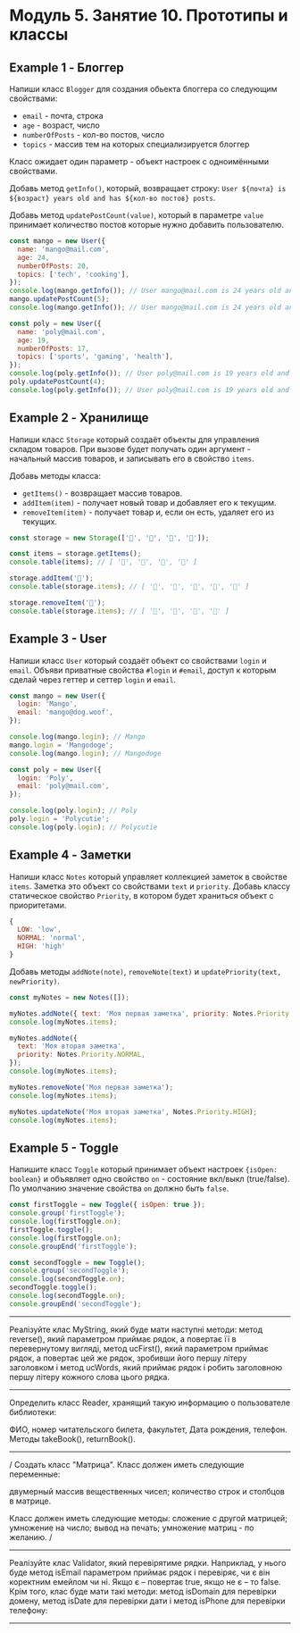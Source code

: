 # Модуль 5. Занятие 10. Прототипы и классы

## Example 1 - Блоггер

Напиши класс `Blogger` для создания обьекта блоггера со следующим свойствами:

- `email` - почта, строка
- `age` - возраст, число
- `numberOfPosts` - кол-во постов, число
- `topics` - массив тем на которых специализируется блоггер

Класс ожидает один параметр - объект настроек с одноимёнными свойствами.

Добавь метод `getInfo()`, который, возвращает строку:
`User ${почта} is ${возраст} years old and has ${кол-во постов} posts`.

Добавь метод `updatePostCount(value)`, который в параметре `value` принимает
количество постов которые нужно добавить пользователю.

```js
const mango = new User({
  name: 'mango@mail.com',
  age: 24,
  numberOfPosts: 20,
  topics: ['tech', 'cooking'],
});
console.log(mango.getInfo()); // User mango@mail.com is 24 years old and has 20 posts
mango.updatePostCount(5);
console.log(mango.getInfo()); // User mango@mail.com is 24 years old and has 25 posts

const poly = new User({
  name: 'poly@mail.com',
  age: 19,
  numberOfPosts: 17,
  topics: ['sports', 'gaming', 'health'],
});
console.log(poly.getInfo()); // User poly@mail.com is 19 years old and has 17 posts
poly.updatePostCount(4);
console.log(poly.getInfo()); // User poly@mail.com is 19 years old and has 21 posts
```

## Example 2 - Хранилище

Напиши класс `Storage` который создаёт объекты для управления складом товаров.
При вызове будет получать один аргумент - начальный массив товаров, и записывать
его в свойство `items`.

Добавь методы класса:

- `getItems()` - возвращает массив товаров.
- `addItem(item)` - получает новый товар и добавляет его к текущим.
- `removeItem(item)` - получает товар и, если он есть, удаляет его из текущих.

```js
const storage = new Storage(['🍎', '🍋', '🍇', '🍑']);

const items = storage.getItems();
console.table(items); // [ '🍎', '🍋', '🍇', '🍑' ]

storage.addItem('🍌');
console.table(storage.items); // [ '🍎', '🍋', '🍇', '🍑', '🍌' ]

storage.removeItem('🍋');
console.table(storage.items); // [ '🍎', '🍇', '🍑', '🍌' ]
```

## Example 3 - User

Напиши класс `User` который создаёт объект со свойствами `login` и `email`.
Объяви приватные свойства `#login` и `#email`, доступ к которым сделай через
геттер и сеттер `login` и `email`.

```js
const mango = new User({
  login: 'Mango',
  email: 'mango@dog.woof',
});

console.log(mango.login); // Mango
mango.login = 'Mangodoge';
console.log(mango.login); // Mangodoge

const poly = new User({
  login: 'Poly',
  email: 'poly@mail.com',
});

console.log(poly.login); // Poly
poly.login = 'Polycutie';
console.log(poly.login); // Polycutie
```

## Example 4 - Заметки

Напиши класс `Notes` который управляет коллекцией заметок в свойстве `items`.
Заметка это объект со свойствами `text` и `priority`. Добавь классу статическое
свойство `Priority`, в котором будет храниться объект с приоритетами.

```js
{
  LOW: 'low',
  NORMAL: 'normal',
  HIGH: 'high'
}
```

Добавь методы `addNote(note)`, `removeNote(text)` и
`updatePriority(text, newPriority)`.

```js
const myNotes = new Notes([]);

myNotes.addNote({ text: 'Моя первая заметка', priority: Notes.Priority.LOW });
console.log(myNotes.items);

myNotes.addNote({
  text: 'Моя вторая заметка',
  priority: Notes.Priority.NORMAL,
});
console.log(myNotes.items);

myNotes.removeNote('Моя первая заметка');
console.log(myNotes.items);

myNotes.updateNote('Моя вторая заметка', Notes.Priority.HIGH);
console.log(myNotes.items);
```

## Example 5 - Toggle

Напишите класс `Toggle` который принимает объект настроек `{isOpen: boolean}` и
объявляет одно свойство `on` - состояние вкл/выкл (true/false). По умолчанию
значение свойства `on` должно быть `false`.

```js
const firstToggle = new Toggle({ isOpen: true });
console.group('firstToggle');
console.log(firstToggle.on);
firstToggle.toggle();
console.log(firstToggle.on);
console.groupEnd('firstToggle');

const secondToggle = new Toggle();
console.group('secondToggle');
console.log(secondToggle.on);
secondToggle.toggle();
console.log(secondToggle.on);
console.groupEnd('secondToggle');
```

---

Реалізуйте клас MyString, який буде мати наступні методи: метод reverse(), який
параметром приймає рядок, а повертає її в перевернутому вигляді, метод
ucFirst(), який параметром приймає рядок, а повертає цей же рядок, зробивши його
першу літеру заголовком і метод ucWords, який приймає рядок і робить заголовною
першу літеру кожного слова цього рядка.

---

Определить класс Reader, хранящий такую информацию о пользователе библиотеки:

ФИО, номер читательского билета, факультет, Дата рождения, телефон. Методы
takeBook(), returnBook().

---

/ Создать класс "Матрица". Класс должен иметь следующие переменные:

двумерный массив вещественных чисел; количество строк и столбцов в матрице.

Класс должен иметь следующие методы: сложение с другой матрицей; умножение на
число; вывод на печать; умножение матриц - по желанию. /

---

Реалізуйте клас Validator, який перевірятиме рядки. Наприклад, у нього буде
метод isEmail параметром приймає рядок і перевіряє, чи є він коректним емейлом
чи ні. Якщо є – повертає true, якщо не є – то false. Крім того, клас буде мати
такі методи: метод isDomain для перевірки домену, метод isDate для перевірки
дати і метод isPhone для перевірки телефону:

---
